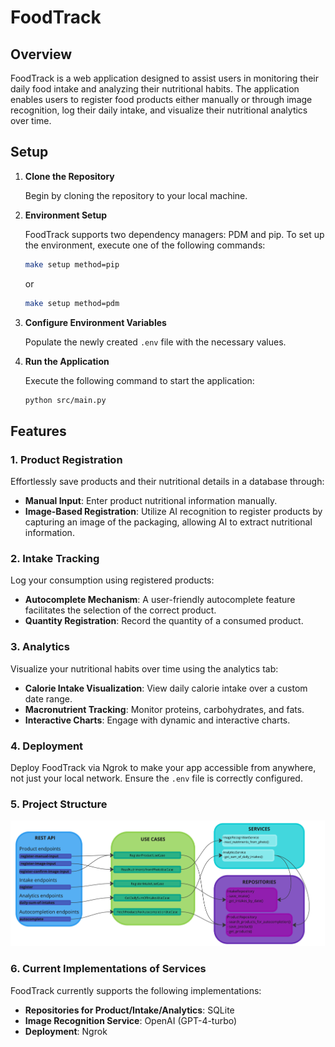 # FoodTrack

## Overview

FoodTrack is a web application designed to assist users in monitoring their daily food intake and analyzing their nutritional habits. The application enables users to register food products either manually or through image recognition, log their daily intake, and visualize their nutritional analytics over time.

## Setup

1. **Clone the Repository**

   Begin by cloning the repository to your local machine.

2. **Environment Setup**

   FoodTrack supports two dependency managers: PDM and pip. To set up the environment, execute one of the following commands:

   ```bash
   make setup method=pip
   ```

   or

   ```bash
   make setup method=pdm
   ```

3. **Configure Environment Variables**

   Populate the newly created `.env` file with the necessary values.

4. **Run the Application**

   Execute the following command to start the application:

   ```bash
   python src/main.py
   ```

## Features

### 1. Product Registration

Effortlessly save products and their nutritional details in a database through:

- **Manual Input**: Enter product nutritional information manually.
- **Image-Based Registration**: Utilize AI recognition to register products by capturing an image of the packaging, allowing AI to extract nutritional information.

### 2. Intake Tracking

Log your consumption using registered products:

- **Autocomplete Mechanism**: A user-friendly autocomplete feature facilitates the selection of the correct product.
- **Quantity Registration**: Record the quantity of a consumed product.

### 3. Analytics

Visualize your nutritional habits over time using the analytics tab:

- **Calorie Intake Visualization**: View daily calorie intake over a custom date range.
- **Macronutrient Tracking**: Monitor proteins, carbohydrates, and fats.
- **Interactive Charts**: Engage with dynamic and interactive charts.

### 4. Deployment

Deploy FoodTrack via Ngrok to make your app accessible from anywhere, not just your local network. Ensure the `.env` file is correctly configured.

### 5. Project Structure

![Architecture](docs/FoodTrack_architecture.jpg)

### 6. Current Implementations of Services

FoodTrack currently supports the following implementations:

- **Repositories for Product/Intake/Analytics**: SQLite
- **Image Recognition Service**: OpenAI (GPT-4-turbo)
- **Deployment**: Ngrok